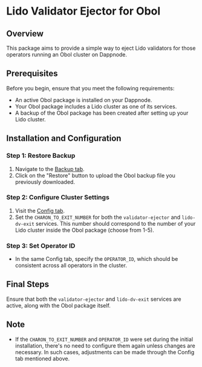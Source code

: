 # Lido Validator Ejector for Obol

## Overview
This package aims to provide a simple way to eject Lido validators for those operators running an Obol cluster on Dappnode.

## Prerequisites
Before you begin, ensure that you meet the following requirements:
- An active Obol package is installed on your Dappnode.
- Your Obol package includes a Lido cluster as one of its services.
- A backup of the Obol package has been created after setting up your Lido cluster.

## Installation and Configuration

### Step 1: Restore Backup
1. Navigate to the [Backup tab](http://my.dappnode/packages/my/obol-lido-ejector-holesky.dnp.dappnode.eth/backup).
2. Click on the "Restore" button to upload the Obol backup file you previously downloaded.

### Step 2: Configure Cluster Settings
1. Visit the [Config tab](http://my.dappnode/packages/my/obol-lido-ejector-holesky.dnp.dappnode.eth/config).
2. Set the `CHARON_TO_EXIT_NUMBER` for both the `validator-ejector` and `lido-dv-exit` services. This number should correspond to the number of your Lido cluster inside the Obol package (choose from 1-5).

### Step 3: Set Operator ID
- In the same Config tab, specify the `OPERATOR_ID`, which should be consistent across all operators in the cluster.

## Final Steps
Ensure that both the `validator-ejector` and `lido-dv-exit` services are active, along with the Obol package itself.

## Note
- If the `CHARON_TO_EXIT_NUMBER` and `OPERATOR_ID` were set during the initial installation, there's no need to configure them again unless changes are necessary. In such cases, adjustments can be made through the Config tab mentioned above.
